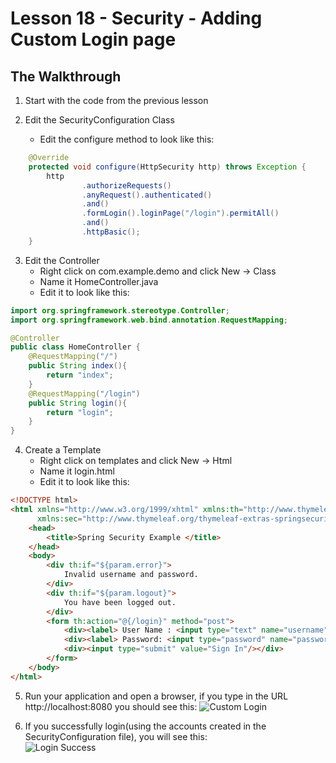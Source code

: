 # Lesson 18 - Security - Adding Custom Login page 
## The Walkthrough 

1. Start with the code from the previous lesson

2. Edit the SecurityConfiguration Class 
	* Edit the configure method to look like this: 
```java
    @Override
    protected void configure(HttpSecurity http) throws Exception {
        http
                .authorizeRequests()
                .anyRequest().authenticated()
                .and()
                .formLogin().loginPage("/login").permitAll()
                .and()
                .httpBasic();
    }
```

3. Edit the Controller 
	* Right click on com.example.demo and click New -> Class 
	* Name it HomeController.java 
	* Edit it to look like this: 
```java
import org.springframework.stereotype.Controller;
import org.springframework.web.bind.annotation.RequestMapping;

@Controller
public class HomeController {
    @RequestMapping("/")
    public String index(){
        return "index";
    }
    @RequestMapping("/login")
    public String login(){
        return "login";
    }
}
```

4. Create a Template 
  	* Right click on templates and click New -> Html 
	* Name it login.html 
	* Edit it to look like this: 
```html
<!DOCTYPE html>
<html xmlns="http://www.w3.org/1999/xhtml" xmlns:th="http://www.thymeleaf.org"
      xmlns:sec="http://www.thymeleaf.org/thymeleaf-extras-springsecurity3">
    <head>
        <title>Spring Security Example </title>
    </head>
    <body>
        <div th:if="${param.error}">
            Invalid username and password.
        </div>
        <div th:if="${param.logout}">
            You have been logged out.
        </div>
        <form th:action="@{/login}" method="post">
            <div><label> User Name : <input type="text" name="username"/> </label></div>
            <div><label> Password: <input type="password" name="password"/> </label></div>
            <div><input type="submit" value="Sign In"/></div>
        </form>
    </body>
</html>
```

5. Run your application and open a browser, if you type in the URL http://localhost:8080 you should see this: 
![Custom Login](https://github.com/ajhenley/unofficialguides/blob/master/IntroToSpringBoot/img/Lesson18a.png "Custom Login")

6. If you successfully login(using the accounts created in the SecurityConfiguration file), you will see this:  
![Login Success](https://github.com/ajhenley/unofficialguides/blob/master/IntroToSpringBoot/img/Lesson18b.png "Login Success")

